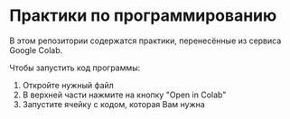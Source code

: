 # Практики по программированию

 В этом репозитории содержатся практики, перенесённые из сервиса Google Colab.

Чтобы запустить код программы:
1) Откройте нужный файл
2) В верхней части нажмите на кнопку "Open in Colab"
3) Запустите ячейку с кодом, которая Вам нужна
